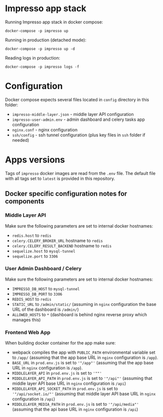 # Impresso app stack

Running Impresso app stack in docker compose:

```shell
docker-compose -p impresso up
```

Running in production (detached mode):

```shell
docker-compose -p impresso up -d
```

Reading logs in production:
```shell
docker-compose -p impresso logs -f
```

# Configuration

Docker compose expects several files located in `config` directory in this folder:

 * `impresso-middle-layer.json` - middle layer API configuration
 * `impresso-user-admin.env` - admin dashboard and celery tasks app configuration
 * `nginx.conf` - nginx configuration
 * `ssh/config` - ssh tunnel configuration (plus key files in `ssh` folder if needed)

# Apps versions

Tags of `impresso` docker images are read from the `.env` file. The default file with all tags set to `latest` is provided in this repository.

## Docker specific configuration notes for components

### Middle Layer API

Make sure the following parameters are set to internal docker hostnames:

 * `redis.host` to `redis`
 * `celery.CELERY_BROKER_URL` hostname to `redis`
 * `celery.CELERY_RESULT_BACKEND` hostname to `redis`
 * `sequelize.host` to `mysql-tunnel`
 * `sequelize.port` to `3306`


### User Admin Dashboard / Celery

Make sure the following parameters are set to internal docker hostnames:

 * `IMPRESSO_DB_HOST` to `mysql-tunnel`
 * `IMPRESSO_DB_PORT` to `3306`
 * `REDIS_HOST` to `redis`
 * `STATIC_URL` to `/admin/static/` (assuming in `nginx` configuration the base URL of the dashboard is `/admin/`)
 * `ALLOWED_HOSTS` to `*` (dashboard is behind nginx reverse proxy which manages this)

### Frontend Web App

When building docker container for the app make sure:

 * webpack compiles the app with `PUBLIC_PATH` environmental variable set to `/app/` (assuming that the app base URL in `nginx` configuration is `/app`).
 * `BASE_URL` in `prod.env.js` is set to `'"/app"'` (assuming that the app base URL in `nginx` configuration is `/app`).
 * `MIDDLELAYER_API` in `prod.env.js` is set to `'""'`
 * `MIDDLELAYER_API_PATH` in `prod.env.js` is set to `'"/api"'` (assuming that middle layer API base URL in `nginx` configuration is `/api`)
 * `MIDDLELAYER_API_SOCKET_PATH` in `prod.env.js` is set to `'"/api/socket.io/"'` (assuming that middle layer API base URL in `nginx` configuration is `/api`)
 * `MIDDLELAYER_MEDIA_PATH`  in `prod.env.js` is set to `'"/api/media"'` (assuming that the api base URL in `nginx` configuration is `/api`)
 

